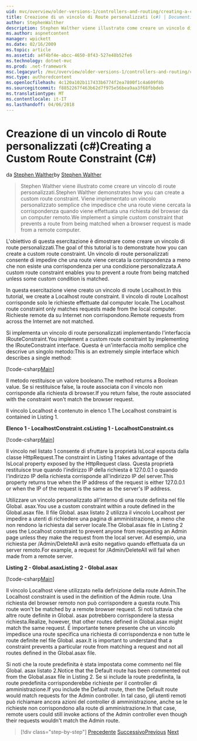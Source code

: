 ```yaml
---
uid: mvc/overview/older-versions-1/controllers-and-routing/creating-a-custom-route-constraint-cs
title: Creazione di un vincolo di Route personalizzati (c#) | Documenti Microsoft
author: StephenWalther
description: Stephen Walther viene illustrato come creare un vincolo di route personalizzati. Implementare una semplice personalizzato vincolo che impedisce l'elaborazione di una route corrispondente w...
ms.author: aspnetcontent
manager: wpickett
ms.date: 02/16/2009
ms.topic: article
ms.assetid: a4f4bf4e-abcc-4650-8f43-527e48b52fe6
ms.technology: dotnet-mvc
ms.prod: .net-framework
msc.legacyurl: /mvc/overview/older-versions-1/controllers-and-routing/creating-a-custom-route-constraint-cs
msc.type: authoredcontent
ms.openlocfilehash: 4c120a102b117433b6774f2ea7800f1c4a609f8b
ms.sourcegitcommit: f8852267f463b62d7f975e56bea9aa3f68fbbdeb
ms.translationtype: MT
ms.contentlocale: it-IT
ms.lasthandoff: 04/06/2018
---
```

<a name="creating-a-custom-route-constraint-c"></a><span data-ttu-id="57b7e-104">Creazione di un vincolo di Route personalizzati (c#)</span><span class="sxs-lookup"><span data-stu-id="57b7e-104">Creating a Custom Route Constraint (C#)</span></span>
====================
<span data-ttu-id="57b7e-105">da [Stephen Walther](https://github.com/StephenWalther)</span><span class="sxs-lookup"><span data-stu-id="57b7e-105">by [Stephen Walther](https://github.com/StephenWalther)</span></span>

> <span data-ttu-id="57b7e-106">Stephen Walther viene illustrato come creare un vincolo di route personalizzati.</span><span class="sxs-lookup"><span data-stu-id="57b7e-106">Stephen Walther demonstrates how you can create a custom route constraint.</span></span> <span data-ttu-id="57b7e-107">Viene implementato un vincolo personalizzato semplice che impedisce che una route viene cercata la corrispondenza quando viene effettuata una richiesta del browser da un computer remoto.</span><span class="sxs-lookup"><span data-stu-id="57b7e-107">We implement a simple custom constraint that prevents a route from being matched when a browser request is made from a remote computer.</span></span>


<span data-ttu-id="57b7e-108">L'obiettivo di questa esercitazione è dimostrare come creare un vincolo di route personalizzati.</span><span class="sxs-lookup"><span data-stu-id="57b7e-108">The goal of this tutorial is to demonstrate how you can create a custom route constraint.</span></span> <span data-ttu-id="57b7e-109">Un vincolo di route personalizzati consente di impedire che una route viene cercata la corrispondenza a meno che non esiste una corrispondenza per una condizione personalizzata.</span><span class="sxs-lookup"><span data-stu-id="57b7e-109">A custom route constraint enables you to prevent a route from being matched unless some custom condition is matched.</span></span>

<span data-ttu-id="57b7e-110">In questa esercitazione viene creato un vincolo di route Localhost.</span><span class="sxs-lookup"><span data-stu-id="57b7e-110">In this tutorial, we create a Localhost route constraint.</span></span> <span data-ttu-id="57b7e-111">Il vincolo di route Localhost corrisponde solo le richieste effettuate dal computer locale.</span><span class="sxs-lookup"><span data-stu-id="57b7e-111">The Localhost route constraint only matches requests made from the local computer.</span></span> <span data-ttu-id="57b7e-112">Richieste remote da su Internet non corrispondono.</span><span class="sxs-lookup"><span data-stu-id="57b7e-112">Remote requests from across the Internet are not matched.</span></span>

<span data-ttu-id="57b7e-113">Si implementa un vincolo di route personalizzati implementando l'interfaccia IRouteConstraint.</span><span class="sxs-lookup"><span data-stu-id="57b7e-113">You implement a custom route constraint by implementing the IRouteConstraint interface.</span></span> <span data-ttu-id="57b7e-114">Questa è un'interfaccia molto semplice che descrive un singolo metodo:</span><span class="sxs-lookup"><span data-stu-id="57b7e-114">This is an extremely simple interface which describes a single method:</span></span>

[!code-csharp[Main](creating-a-custom-route-constraint-cs/samples/sample1.cs)]

<span data-ttu-id="57b7e-115">Il metodo restituisce un valore booleano.</span><span class="sxs-lookup"><span data-stu-id="57b7e-115">The method returns a Boolean value.</span></span> <span data-ttu-id="57b7e-116">Se si restituisce false, la route associata con il vincolo non corrisponde alla richiesta di browser.</span><span class="sxs-lookup"><span data-stu-id="57b7e-116">If you return false, the route associated with the constraint won't match the browser request.</span></span>

<span data-ttu-id="57b7e-117">Il vincolo Localhost è contenuto in elenco 1.</span><span class="sxs-lookup"><span data-stu-id="57b7e-117">The Localhost constraint is contained in Listing 1.</span></span>

<span data-ttu-id="57b7e-118">**Elenco 1 - LocalhostConstraint.cs**</span><span class="sxs-lookup"><span data-stu-id="57b7e-118">**Listing 1 - LocalhostConstraint.cs**</span></span>

[!code-csharp[Main](creating-a-custom-route-constraint-cs/samples/sample2.cs)]

<span data-ttu-id="57b7e-119">Il vincolo nel listato 1 consente di sfruttare la proprietà IsLocal esposta dalla classe HttpRequest.</span><span class="sxs-lookup"><span data-stu-id="57b7e-119">The constraint in Listing 1 takes advantage of the IsLocal property exposed by the HttpRequest class.</span></span> <span data-ttu-id="57b7e-120">Questa proprietà restituisce true quando l'indirizzo IP della richiesta è 127.0.0.1 o quando l'indirizzo IP della richiesta corrisponde all'indirizzo IP del server.</span><span class="sxs-lookup"><span data-stu-id="57b7e-120">This property returns true when the IP address of the request is either 127.0.0.1 or when the IP of the request is the same as the server's IP address.</span></span>

<span data-ttu-id="57b7e-121">Utilizzare un vincolo personalizzato all'interno di una route definita nel file Global. asax.</span><span class="sxs-lookup"><span data-stu-id="57b7e-121">You use a custom constraint within a route defined in the Global.asax file.</span></span> <span data-ttu-id="57b7e-122">Il file Global. asax listato 2 utilizza il vincolo Localhost per impedire a utenti di richiedere una pagina di amministrazione, a meno che non rendono la richiesta dal server locale.</span><span class="sxs-lookup"><span data-stu-id="57b7e-122">The Global.asax file in Listing 2 uses the Localhost constraint to prevent anyone from requesting an Admin page unless they make the request from the local server.</span></span> <span data-ttu-id="57b7e-123">Ad esempio, una richiesta per /Admin/DeleteAll avrà esito negativo quando effettuata da un server remoto.</span><span class="sxs-lookup"><span data-stu-id="57b7e-123">For example, a request for /Admin/DeleteAll will fail when made from a remote server.</span></span>

<span data-ttu-id="57b7e-124">**Listing 2 - Global.asax**</span><span class="sxs-lookup"><span data-stu-id="57b7e-124">**Listing 2 - Global.asax**</span></span>

[!code-csharp[Main](creating-a-custom-route-constraint-cs/samples/sample3.cs)]

<span data-ttu-id="57b7e-125">Il vincolo Localhost viene utilizzato nella definizione della route Admin.</span><span class="sxs-lookup"><span data-stu-id="57b7e-125">The Localhost constraint is used in the definition of the Admin route.</span></span> <span data-ttu-id="57b7e-126">Una richiesta del browser remoto non può corrispondere a questa route.</span><span class="sxs-lookup"><span data-stu-id="57b7e-126">This route won't be matched by a remote browser request.</span></span> <span data-ttu-id="57b7e-127">Si noti tuttavia che altre route definite in Global. asax potrebbero corrispondere la stessa richiesta.</span><span class="sxs-lookup"><span data-stu-id="57b7e-127">Realize, however, that other routes defined in Global.asax might match the same request.</span></span> <span data-ttu-id="57b7e-128">È importante tenere presente che un vincolo impedisce una route specifica una richiesta di corrispondenza e non tutte le route definite nel file Global. asax.</span><span class="sxs-lookup"><span data-stu-id="57b7e-128">It is important to understand that a constraint prevents a particular route from matching a request and not all routes defined in the Global.asax file.</span></span>

<span data-ttu-id="57b7e-129">Si noti che la route predefinita è stata impostata come commento nel file Global. asax listato 2.</span><span class="sxs-lookup"><span data-stu-id="57b7e-129">Notice that the Default route has been commented out from the Global.asax file in Listing 2.</span></span> <span data-ttu-id="57b7e-130">Se si include la route predefinita, la route predefinita corrisponderebbe richieste per il controller di amministrazione.</span><span class="sxs-lookup"><span data-stu-id="57b7e-130">If you include the Default route, then the Default route would match requests for the Admin controller.</span></span> <span data-ttu-id="57b7e-131">In tal caso, gli utenti remoti può richiamare ancora azioni del controller di amministrazione, anche se le richieste non corrispondono alla route di amministrazione.</span><span class="sxs-lookup"><span data-stu-id="57b7e-131">In that case, remote users could still invoke actions of the Admin controller even though their requests wouldn't match the Admin route.</span></span>

> [!div class="step-by-step"]
> <span data-ttu-id="57b7e-132">[Precedente](creating-a-route-constraint-cs.md)
> [Successivo](asp-net-mvc-controller-overview-vb.md)</span><span class="sxs-lookup"><span data-stu-id="57b7e-132">[Previous](creating-a-route-constraint-cs.md)
[Next](asp-net-mvc-controller-overview-vb.md)</span></span>
